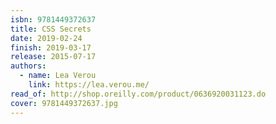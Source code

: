 ```yaml
---
isbn: 9781449372637
title: CSS Secrets
date: 2019-02-24
finish: 2019-03-17
release: 2015-07-17
authors:
  - name: Lea Verou
    link: https://lea.verou.me/
read_of: http://shop.oreilly.com/product/0636920031123.do
cover: 9781449372637.jpg
---
```

